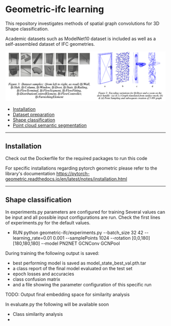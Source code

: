 # Geometric-ifc learning

This repository investigates methods of spatial graph convolutions for 3D Shape classification. 

Academic datasets such as ModelNet10 dataset is included as well as a self-assembled dataset of IFC geometries.
 
![alt text](https://github.com/fclairec/geometric-ifc/blob/master/resources/BIMGEOM.PNG?raw=true)



- [Installation](#installation)
- [Dataset preparation](#preparation)
- [Shape classification](#shape-classification)
- [Point cloud semantic segmentation](#point-cloud-semantic-segmentation)


---
## Installation  

Check out the Dockerfile for the required packages to run this code

For specific installations regarding pytorch geometric please refer to the library's documentation 
https://pytorch-geometric.readthedocs.io/en/latest/notes/installation.html




---
## Shape classification
In experiments.py parameters are configured for training Several values can be input and all possible input configurations are run.
Check the first lines of experiments.py for the default values. 

- RUN python geometric-ifc/experiments.py --batch_size 32 42 --learning_rate=0.01 0.001 --samplePoints 1024 --rotation [0,0,180] [180,180,180] --model PN2NET GCNConv GCNPool

During training the following output is saved:
 
 - best performing model is saved as model_state_best_val.pth.tar 
 - a class report of the final model evaluated on the test set 
 - epoch losses and accuracies 
 - class confusion matrix 
 - and a file showing the parameter configuration of this specific run
 
 TODO: 
 Output final embedding space for similarity analysis
 
 
 In evaluate.py the following will be available soon 
- Class similarity analysis
- 




